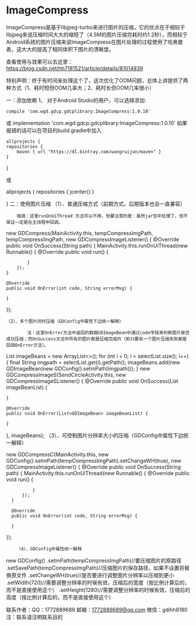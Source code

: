 # ImageCompress
ImageCompress是基于libjpeg-turbo来进行图片的压缩，它的优点在于相较于libjpeg来说压缩时间大大的缩短了（4.5M的图片压缩完耗时约1.2秒），而相较于Android系统的图片压缩来说ImageCompress在图片处理的过程使用了哈弗曼表，这大大的提高了相同体积下图片的清晰度。

查看使用与效果可以去这里：https://blog.csdn.net/hh7181521/article/details/81014839


特别声明：终于有时间来处理这个了，这次优化了OOM问题，总体上讲提供了两种方式（1、耗时短但OOM几率大；2、耗时长但OOM几率很小）


一：添加依赖
  1、 对于Android Studio的用户，可以选择添加:


    compile 'com.wgd.gdcp.gdcplibrary:ImageCompress:1.0.10'
或
implementation 'com.wgd.gdcp.gdcplibrary:ImageCompress:1.0.10'
    如果报错的话可以在项目的build.gradle中加入

    allprojects {
    repositories {
        maven { url "https://dl.bintray.com/wangruijun/maven" }
    }

}

或

allprojects {
    repositories {
        jcenter() 
    }

}
二：使用图片压缩
  （1）、普通压缩方式（前期方式，后期版本也会一直兼容）

        强调：这里runOnUiThread 方法可以不用，但要注意的是：虽然jar包中处理了，但不保证一定是在主线程中回调。


new GDCompress(MainActivity.this, tempCompressImgPath, tempCompressImgPath, new GDCompressImageListener() {
    @Override
    public void OnSuccess(String path) {
        MainActivity.this.runOnUiThread(new Runnable() {
            @Override
            public void run() {
                
            }
        });
    }

    @Override
    public void OnError(int code, String errorMsg) {

    }
});

    （2）、多个图片同时压缩（GDConfig中属性下边统一解释）

            注：这里OnError方法中返回的数据GDImageBean中通过code字段来判断图片是否成功压缩；而OnSuccess方法中所有的图片都是压缩完成的（即只要有一个图片压缩失败都是回调OnError方法）。


List<GDImageBean> imageBeans = new ArrayList<>();
for (int i = 0; i < selectList.size(); i++) {
    final String imgpath = selectList.get(i).getPath();
    imageBeans.add(new GDImageBean(new GDConfig().setmPath(imgpath)));
}
new GDCompressImageS(SendCircleActivity.this, new GDCompressImageSListener() {
    @Override
    public void OnSuccess(List<GDImageBean> imageBeanList) {
        
    }

    @Override
    public void OnError(List<GDImageBean> imageBeanList) {
        
    }
}, imageBeans);
        （3）、可控制图片分辨率大小的压缩（GDConfig中属性下边统一解释）




new GDCompressC(MainActivity.this, new GDConfig().setmPath(tempCompressImgPath).setChangeWH(true), new GDCompressImageListener() {
      @Override
      public void OnSuccess(String path) {
          MainActivity.this.runOnUiThread(new Runnable() {
              @Override
              public void run() {
                  
              }
          });
      }

      @Override
      public void OnError(int code, String errorMsg) {

      }
  });

        （4）、GDConfig中属性统一解释

            

new GDConfig()
        .setmPath(tempCompressImgPath)//要压缩图片的原路径
        .setSavePath(tempCompressImgPath)//压缩图片的保存路径，如果不设置将替换原文件
        .setChangeWH(true)//是否要进行调整图片分辨率以压缩到更小
        .setWidth(720)//需要调整分辨率的时候有效，压缩后的宽度（按比例计算后的，而不是直接使用这个）
        .setHeight(1280)//需要调整分辨率的时候有效，压缩后的高度（按比例计算后的，而不是直接使用这个）
        
联系作者：QQ：1772889689     邮箱：1772889689@qq.com    微信：gdihh8180
注：联系请注明联系目的
